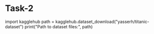 # Task-2
import kagglehub
path = kagglehub.dataset_download("yasserh/titanic-dataset")
print("Path to dataset files:", path)
